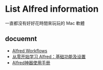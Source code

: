 # List Alfred information

一直都沒有好好花時間來玩玩的 Mac 軟體

## docuemnt
  * [Alfred Workflows](https://www.alfredapp.com/workflows/)
  * [从零开始学习 Alfred：基础功能及设置](https://sspai.com/post/32979)
  * [Alfred神器使用手册](http://louiszhai.github.io/2018/05/31/alfred/)
